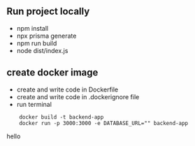 ## Run project locally
- npm install
- npx prisma generate
- npm run build
- node dist/index.js

## create docker image
- create and write code in Dockerfile
- create and write code in .dockerignore file
- run terminal
```
    docker build -t backend-app
    docker run -p 3000:3000 -e DATABASE_URL="" backend-app

```
hello
